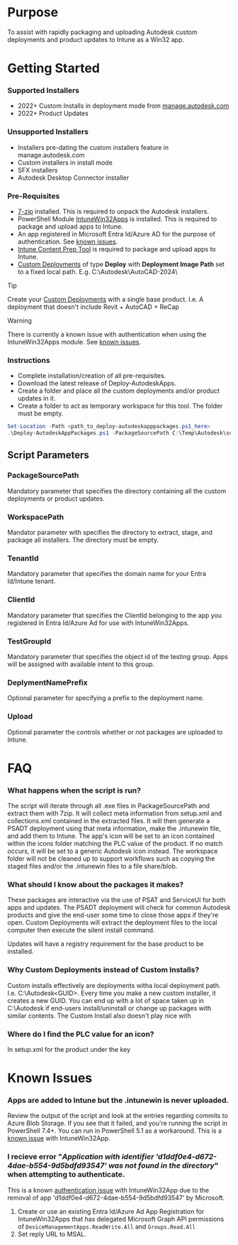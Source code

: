 # Purpose
To assist with rapidly packaging and uploading Autodesk custom deployments and product updates to Intune as a Win32 app.

# Getting Started
### Supported Installers
* 2022+ Custom Installs in deployment mode from [manage.autodesk.com](https://manage.autodesk.com)
* 2022+ Product Updates


### Unsupported Installers
* Installers pre-dating the custom installers feature in manage.autodesk.com
* Custom installers in install mode
* SFX installers
* Autodesk Desktop Connector installer


### Pre-Requisites
* [7-zip](https://www.7-zip.org/download.html) installed. This is required to unpack the Autodesk installers.
* PowerShell Module [IntuneWin32Apps](https://github.com/MSEndpointMgr/IntuneWin32App) is installed. This is required to package and upload apps to Intune.
* An app registered in Microsoft Entra Id/Azure AD for the purpose of authentication. See [known issues](#d1ddf0e4-d672-4dae-b554-9d5bdfd93547).
* [Intune Content Prep Tool](https://github.com/microsoft/Microsoft-Win32-Content-Prep-Tool) is required to package and upload apps to Intune.
* [Custom Deployments](https://www.autodesk.com/in/support/download-install/admins/account-deploy/deploy-from-autodesk-account) of type **Deploy** with **Deployment Image Path** set to a fixed local path. E.g. C:\Autodesk\AutoCAD-2024\

> [!TIP]
> Create your [Custom Deployments](https://www.autodesk.com/in/support/download-install/admins/account-deploy/deploy-from-autodesk-account) with a single base product. I.e. A deployment that doesn't include Revit + AutoCAD + ReCap

> [!WARNING]
> There is currently a known issue with authentication when using the IntuneWin32Apps module. See [known issues](#d1ddf0e4-d672-4dae-b554-9d5bdfd93547).


### Instructions
* Complete installation/creation of all pre-requisites.
* Download the latest release of Deploy-AutodeskApps.
* Create a folder and place all the custom deployments and/or product updates in it.
* Create a folder to act as temporary workspace for this tool. The folder must be empty.
```PowerShell
Set-Location -Path <path_to_deploy-autodeskapppackages.ps1_here>
.\Deploy-AutodeskAppPackages.ps1 -PackageSourcePath C:\Temp\Autodesk\source\ -WorkspacePath C:\Temp\Autodesk\workspace\ -TenantId 'domain.tld' -ClientId "00000000-0000-0000-0000-000000000000" -TestGroupId "00000000-0000-0000-0000-000000000000" -DeploymentNamePrefix "<optional-prefix-for-display-name>" -Upload
```

## Script Parameters
### PackageSourcePath
Mandatory parameter that specifies the directory containing all the custom deployments or product updates.
### WorkspacePath
Mandator parameter with specifies the directory to extract, stage, and package all installers. The directory must be empty.
### TenantId
Mandatory parameter that specifies the domain name for your Entra Id/Intune tenant.
### ClientId
Mandatory parameter that specifies the ClientId belonging to the app you registered in Entra Id/Azure Ad for use with IntuneWin32Apps.
### TestGroupId
Mandatory parameter that specifies the object id of the testing group. Apps will be assigned with available intent to this group.
### DeplymentNamePrefix
Optional parameter for specifying a prefix to the deployment name.
### Upload
Optional parameter the controls whether or not packages are uploaded to Intune.



# FAQ
### What happens when the script is run?
The script will iterate through all .exe files in PackageSourcePath and extract them with 7zip. It will collect meta information from setup.xml and collections.xml contained in the extracted files. It will then generate a PSADT deployment using that meta information, make the .intunewin file, and add them to Intune. The app's icon will be set to an icon contained within the icons folder matching the PLC value of the product. If no match occurs, it will be set to a generic Autodesk icon instead.
The workspace folder will not be cleaned up to support workflows such as copying the staged files and/or the .intunewin files to a file share/blob.


### What should I know about the packages it makes?
These packages are interactive via the use of PSAT and ServiceUI for both apps and updates.
The PSADT deployment will check for common Autodesk products and give the end-user some time to close those apps if they're open.
Custom Deployments will extract the deployment files to the local computer then execute the silent install command.

Updates will have a registry requirement for the base product to be installed.


### Why Custom Deployments instead of Custom Installs?
Custom installs effectively are deployments witha local deployment path. I.e. C:\Autodesk\<GUID>. Every time you make a new custom installer, it creates a new GUID. You can end up with a lot of space taken up in C:\Autodesk if end-users install/uninstall or change up packages with similar contents. The Custom Install also doesn't play nice with


### Where do I find the PLC value for an icon?
In setup.xml for the product under the key <PLC>


# Known Issues
### Apps are added to Intune but the .intunewin is never uploaded.
Review the output of the script and look at the entries regarding commits to Azure Blob Storage. If you see that it failed, and you're running the script in PowerShell 7.4+. You can run in PowerShell 5.1 as a workaround. This is a [known issue](https://github.com/MSEndpointMgr/IntuneWin32App/issues/163) with IntuneWin32App.


### I recieve error "*Application with identifier 'd1ddf0e4-d672-4dae-b554-9d5bdfd93547' was not found in the directory*" when attempting to authenticate.
<a id='d1ddf0e4-d672-4dae-b554-9d5bdfd93547'></a>
This is a known [authentication issue](https://github.com/MSEndpointMgr/IntuneWin32App/issues/156) with IntuneWin32App due to the removal of app 'd1ddf0e4-d672-4dae-b554-9d5bdfd93547' by Microsoft.
1. Create or use an existing Entra Id/Azure Ad App Registration for IntuneWin32Apps that has delegated Microsoft Graph API permissions of `DeviceManagementApps.ReadWrite.All` and `Groups.Read.All`
2. Set reply URL to MSAL.
